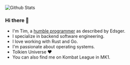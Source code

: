 
![Github Stats](https://github-readme-stats.vercel.app/api?username=timolinn&show_icons=true&theme=cobalt2)

### Hi there 👋

- I'm Tim, a [humble programmer](https://www.cs.utexas.edu/~EWD/transcriptions/EWD03xx/EWD340.html) as described by Edsger.
- I specialize in backend software engineering.
- I love working with Rust and Go.
- I'm passionate about operating systems.
- Tolkien Universe ❤️ 
- You can also find me on Kombat League in MK1.

<!--
**timolinn/timolinn** is a ✨ _special_ ✨ repository because its `README.md` (this file) appears on your GitHub profile.

Here are some ideas to get you started:

- 🔭 I’m currently working on ...
- 🌱 I’m currently learning ...
- 👯 I’m looking to collaborate on ...
- 🤔 I’m looking for help with ...
- 💬 Ask me about ...
- 📫 How to reach me: ...
- 😄 Pronouns: ...
- ⚡ Fun fact: ...
-->
